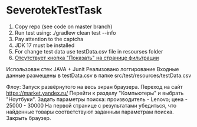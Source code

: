 # SeverotekTestTask

1. Copy repo (see code on master branch)
2. Run test using: ./gradlew clean test --info
3. Pay attention to the captcha
4. JDK 17 must be installed
5. For change test data use testData.csv file in resourses folder 
6. [Отсутствует кнопка "Показать" на странице фильтрации](https://github.com/DoroshenkoDenis/SeverotekTestTask/issues/1/ "Issue")

Использован стек JAVA + Junit
Реализовано логгирование
Входные данные размещены в testData.csv в папке src/test/resources/testData.csv

Флоу:
Запуск развёрнутого на весь экран браузера.
Переход на сайт https://market.yandex.ru/
Перейти к разделу "Компьютеры" и выбрать "Ноутбуки".
Задать параметры поиска: производитель - Lenovo; цена - 25000 - 30000
На первой странице с результатами убедиться, что найденные товары соответствуют заданным параметрам поиска.
Закрыть браузер.
